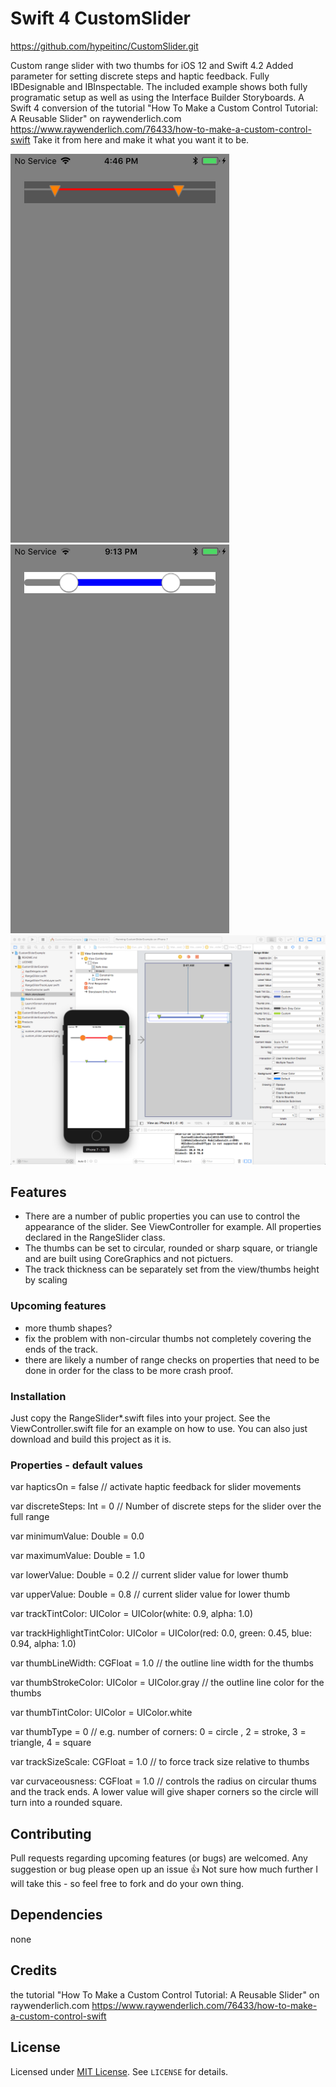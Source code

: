 # Swift 4 CustomSlider

https://github.com/hypeitinc/CustomSlider.git

Custom range slider with two thumbs for iOS 12 and Swift 4.2
Added parameter for setting discrete steps and haptic feedback.
Fully IBDesignable and IBInspectable.
The included example shows both fully programatic setup as well as using the Interface Builder Storyboards.
A Swift 4 conversion of the tutorial "How To Make a Custom Control Tutorial: A Reusable Slider" on raywenderlich.com
https://www.raywenderlich.com/76433/how-to-make-a-custom-control-swift
Take it from here and make it what you want it to be.


<img src="https://raw.githubusercontent.com/hypeitinc/CustomSlider/master/Assets/custom_slider_example.png" width="350" />
<img src="https://raw.githubusercontent.com/hypeitinc/CustomSlider/master/Assets/custom_slider_example2.png" width="350" />
<img src="https://raw.githubusercontent.com/hypeitinc/CustomSlider/master/Assets/custom_slider_example3.png" width="800" />

## Features

- There are a number of public properties you can use to control the appearance of the slider. See ViewController for example. All properties declared in the RangeSlider class.
- The thumbs can be set to circular, rounded or sharp square, or triangle and are built using CoreGraphics and not pictuers.
- The track thickness can be separately set from the view/thumbs height by scaling


### Upcoming features

- more thumb shapes?
- fix the problem with non-circular  thumbs not completely covering the ends of the track.
- there are likely a number of range checks on properties that need to be done in order for the class to be more crash proof.


### Installation

Just copy the RangeSlider*.swift files into your project.
See the ViewController.swift file for an example on how to use.
You can also just download and build this project as it is.


### Properties - default values

var hapticsOn = false           // activate haptic feedback for slider movements

var discreteSteps: Int = 0      // Number of discrete steps for the slider over the full range

var minimumValue: Double = 0.0

var maximumValue: Double = 1.0

var lowerValue: Double = 0.2        // current slider value for lower thumb

var upperValue: Double = 0.8       // current slider value for lower thumb

var trackTintColor: UIColor = UIColor(white: 0.9, alpha: 1.0)

var trackHighlightTintColor: UIColor = UIColor(red: 0.0, green: 0.45, blue: 0.94, alpha: 1.0)

var thumbLineWidth: CGFloat = 1.0   // the outline line width for the thumbs

var thumbStrokeColor: UIColor = UIColor.gray    // the outline line color for the thumbs

var thumbTintColor: UIColor = UIColor.white

var thumbType = 0                      // e.g. number of corners:  0 = circle , 2 = stroke, 3 = triangle, 4 = square

var trackSizeScale: CGFloat = 1.0   // to force track size relative to thumbs

var curvaceousness: CGFloat = 1.0       // controls the radius on circular thums and the track ends. A lower value will give shaper corners so the circle will turn into a rounded square.



## Contributing

Pull requests regarding upcoming features (or bugs) are welcomed. Any suggestion or bug please open up an issue 👍
Not sure how much further I will take this - so feel free to fork and do your own thing.



## Dependencies

none



## Credits

the tutorial "How To Make a Custom Control Tutorial: A Reusable Slider" on raywenderlich.com
https://www.raywenderlich.com/76433/how-to-make-a-custom-control-swift



## License

Licensed under [MIT License](https://opensource.org/licenses/MIT). See `LICENSE` for details.
